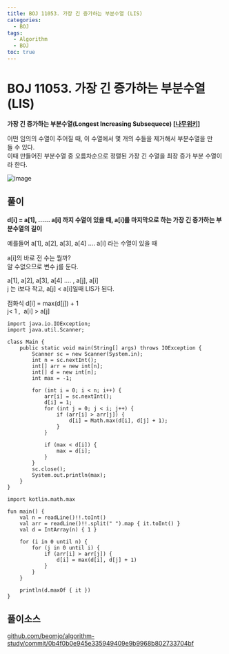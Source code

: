 ```yaml
---
title: BOJ 11053. 가장 긴 증가하는 부분수열 (LIS)
categories:
  - BOJ
tags:
  - Algorithm
  - BOJ
toc: true
---
```


# **BOJ 11053. 가장 긴 증가하는 부분수열 (LIS)**
**가장 긴 증가하는 부분수열(Longest Increasing Subsequece) \[[나무위키\]](https://namu.wiki/w/%EC%B5%9C%EC%9E%A5%20%EC%A6%9D%EA%B0%80%20%EB%B6%80%EB%B6%84%20%EC%88%98%EC%97%B4)**  
  
어떤 임의의 수열이 주어질 때, 이 수열에서 몇 개의 수들을 제거해서 부분수열을 만들 수 있다.  
이때 만들어진 부분수열 중 오름차순으로 정렬된 가장 긴 수열을 최장 증가 부분 수열이라 한다.  
  
![image](https://user-images.githubusercontent.com/39984656/134814873-10c9a8ef-0209-4c24-b66d-e67683511aa4.png)

## **풀이**
**d[i] = a[1], ...... a[i] 까지 수열이 있을 때, a[i]를 마지막으로 하는 가장 긴 증가하는 부분수열의 길이**  
  
예를들어 a[1], a[2], a[3], a[4] .... a[i] 라는 수열이 있을 때   
  
a[i]의 바로 전 수는 뭘까?  
알 수없으므로 변수 j를 둔다.  
  
a[1], a[2], a[3], a[4] .... , a[j], a[i]  
j 는 i보다 작고, a[j] < a[i]일때 LIS가 된다.  
  
점화식
d[i] = max(d[j]) + 1  
j< 1 ,  a[i] > a[j]
```
import java.io.IOException;
import java.util.Scanner;

class Main {
    public static void main(String[] args) throws IOException {
        Scanner sc = new Scanner(System.in);
        int n = sc.nextInt();
        int[] arr = new int[n];
        int[] d = new int[n];
        int max = -1;

        for (int i = 0; i < n; i++) {
            arr[i] = sc.nextInt();
            d[i] = 1;
            for (int j = 0; j < i; j++) {
                if (arr[i] > arr[j]) {
                    d[i] = Math.max(d[i], d[j] + 1);
                }
            }

            if (max < d[i]) {
                max = d[i];
            }
        }
        sc.close();
        System.out.println(max);
    }
}
```

```
import kotlin.math.max

fun main() {
    val n = readLine()!!.toInt()
    val arr = readLine()!!.split(" ").map { it.toInt() }
    val d = IntArray(n) { 1 }

    for (i in 0 until n) {
        for (j in 0 until i) {
            if (arr[i] > arr[j]) {
                d[i] = max(d[i], d[j] + 1)
            }
        }
    }

    println(d.maxOf { it })
}
```

## 풀이소스
[github.com/beomjo/algorithm-study/commit/0b4f0b0e945e335949409e9b9968b802733704bf](https://github.com/beomjo/algorithm-study/commit/0b4f0b0e945e335949409e9b9968b802733704bf)
